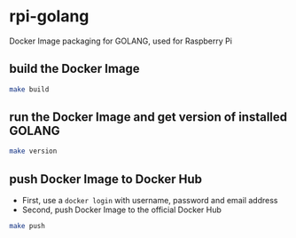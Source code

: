 # rpi-golang
Docker Image packaging for GOLANG, used for Raspberry Pi

## build the Docker Image
```bash
make build
```

## run the Docker Image and get version of installed GOLANG
```bash
make version
```

## push Docker Image to Docker Hub
* First, use a `docker login` with username, password and email address
* Second, push Docker Image to the official Docker Hub
```bash
make push
```
